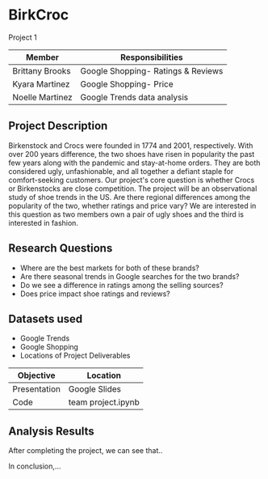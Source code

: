 # BirkCroc
Project 1

| Member  | Responsibilities |
| ------------- | ------------- |
| Brittany Brooks  | Google Shopping- Ratings & Reviews  |
| Kyara Martinez  | Google Shopping- Price  |
| Noelle Martinez | Google Trends data analysis|

## Project Description
Birkenstock and Crocs were founded in 1774 and 2001, respectively. With over 200 years difference, the two shoes have risen in popularity the past few years along with the pandemic and stay-at-home orders. They are both considered ugly, unfashionable, and all together a defiant staple for comfort-seeking customers. 
Our project's core question is whether Crocs or Birkenstocks are close competition. The project will be an observational study of shoe trends in the US. Are there regional differences among the popularity of the two, whether ratings and price vary? We are interested in this question as two members own a pair of ugly shoes and the third is interested in fashion.

## Research Questions
* Where are the best markets for both of these brands?
* Are there seasonal trends in Google searches for the two brands?
* Do we see a difference in ratings among the selling sources?
* Does price impact shoe ratings and reviews?

## Datasets used
* Google Trends
* Google Shopping
* Locations of Project Deliverables

| Objective | Location |
| --------- | -------- |
| Presentation | Google Slides |
| Code | team project.ipynb |

## Analysis Results
After completing the project, we can see that..

In conclusion,... 
